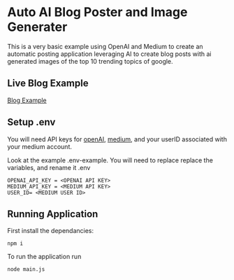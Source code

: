 # Auto AI Blog Poster and Image Generater
This is a very basic example using OpenAI and Medium to create an automatic posting application leveraging AI to create blog posts with ai generated images of the top 10 trending topics of google.


## Live Blog Example
[Blog Example](https://medium.com/@shagandbigfoot)

## Setup .env
You will need API keys for [openAI](https://openai.com/), [medium](https://medium.com/), and your userID associated with your medium account.

Look at the example .env-example. You will need to replace replace the variables, and rename it .env

```
OPENAI_API_KEY = <OPENAI API KEY>
MEDIUM_API_KEY = <MEDIUM API KEY>
USER_ID= <MEDIUM USER ID>
```

## Running Application
First install the dependancies:

```console
npm i
```

To run the application run
```
node main.js
```





